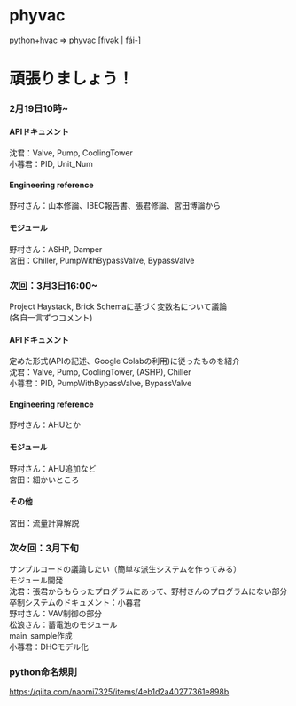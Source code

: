# phyvac

python+hvac => phyvac [fívək | fái-]


頑張りましょう！
=======

### 2月19日10時~  
#### APIドキュメント  
沈君：Valve, Pump, CoolingTower  
小暮君：PID, Unit_Num  
#### Engineering reference  
野村さん：山本修論、IBEC報告書、張君修論、宮田博論から  
#### モジュール  
野村さん：ASHP, Damper  
宮田：Chiller, PumpWithBypassValve, BypassValve  

### 次回：3月3日16:00~  
Project Haystack, Brick Schemaに基づく変数名について議論  
(各自一言ずつコメント)  
#### APIドキュメント  
定めた形式(APIの記述、Google Colabの利用)に従ったものを紹介  
沈君：Valve, Pump, CoolingTower, (ASHP), Chiller  
小暮君：PID, PumpWithBypassValve, BypassValve
#### Engineering reference  
野村さん：AHUとか    
#### モジュール  
野村さん：AHU追加など  
宮田：細かいところ
#### その他  
宮田：流量計算解説  
### 次々回：3月下旬  
サンプルコードの議論したい（簡単な派生システムを作ってみる）  
モジュール開発  
沈君：張君からもらったプログラムにあって、野村さんのプログラムにない部分  
卒制システムのドキュメント：小暮君  
野村さん：VAV制御の部分  
松浪さん：蓄電池のモジュール  
main_sample作成  
小暮君：DHCモデル化  
### python命名規則
https://qiita.com/naomi7325/items/4eb1d2a40277361e898b
